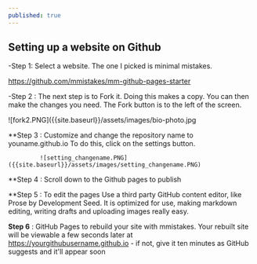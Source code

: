 ```yaml
---
published: true
---
```

## Setting up a website on Github



-Step 1: Select a website. The one I picked is minimal mistakes.

https://github.com/mmistakes/mm-github-pages-starter

-Step 2 : The next step is to Fork it. Doing this makes a copy. You can then make the 
              changes you need. The Fork button is to the left of the screen.

![fork2.PNG]({{site.baseurl}}/assets/images/bio-photo.jpg

      
**Step 3 : Customize and change the repository name to youname.github.io
             To do this, click on the settings button.   
         
             ![setting_changename.PNG]({{site.baseurl}}/assets/images/setting_changename.PNG)

**Step 4 : Scroll down to the Github pages to publish
        
**Step 5 : To edit the pages Use a third party GitHub content editor, like Prose by Development Seed. 
             It is optimized for use, making markdown editing, writing drafts and uploading images really easy.   
          
**Step 6** : GitHub Pages to rebuild your site with mmistakes. Your rebuilt site will be viewable a 
             few seconds later at https://yourgithubusername.github.io - 
             if not, give it ten minutes as GitHub suggests and it'll appear soon
